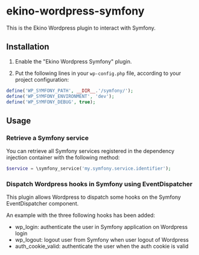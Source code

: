 # ekino-wordpress-symfony

This is the Ekino Wordpress plugin to interact with Symfony.

## Installation

1) Enable the "Ekino Wordpress Symfony" plugin.

2) Put the following lines in your `wp-config.php` file, according to your project configuration:

```php
define('WP_SYMFONY_PATH', __DIR__.'/symfony/');
define('WP_SYMFONY_ENVIRONMENT', 'dev');
define('WP_SYMFONY_DEBUG', true);
```

## Usage

### Retrieve a Symfony service

You can retrieve all Symfony services registered in the dependency injection container with the following method:

```php
$service = \symfony_service('my.symfony.service.identifier');
```

### Dispatch Wordpress hooks in Symfony using EventDispatcher

This plugin allows Wordpress to dispatch some hooks on the Symfony EventDispatcher component.

An example with the three following hooks has been added:

* wp_login: authenticate the user in Symfony application on Wordpress login
* wp_logout: logout user from Symfony when user logout of Wordpress
* auth_cookie_valid: authenticate the user when the auth cookie is valid
